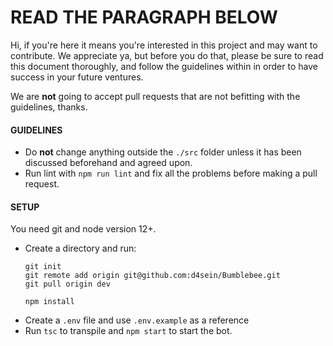 # READ THE PARAGRAPH BELOW

Hi, if you're here it means you're interested in this project and may want to contribute. We appreciate ya, but before you do that, please be sure to read this document thoroughly, and follow the guidelines within in order to have success in your future ventures.  

We are **not** going to accept pull requests that are not befitting with the guidelines, thanks.  

#### GUIDELINES
* Do **not** change anything outside the `./src` folder unless it has been discussed beforehand and agreed upon.  
* Run lint with `npm run lint` and fix all the problems before making a pull request.  

#### SETUP
You need git and node version 12+.  

* Create a directory and run:
    ```
    git init
    git remote add origin git@github.com:d4sein/Bumblebee.git
    git pull origin dev

    npm install
    ```
* Create a `.env` file and use `.env.example` as a reference
* Run `tsc` to transpile and `npm start` to start the bot.
